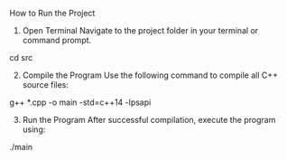 How to Run the Project

1. Open Terminal
Navigate to the project folder in your terminal or command prompt.

cd src


2. Compile the Program
Use the following command to compile all C++ source files:

g++ *.cpp -o main -std=c++14 -lpsapi


3. Run the Program
After successful compilation, execute the program using:

./main
